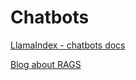 # Chatbots

[LlamaIndex - chatbots docs](https://docs.llamaindex.ai/en/stable/use_cases/chatbots.html)

[Blog about RAGS](https://blog.llamaindex.ai/introducing-rags-your-personalized-chatgpt-experience-over-your-data-2b9d140769b1)
